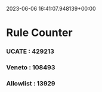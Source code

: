 2023-06-06 16:41:07.948139+00:00
# Rule Counter 
 ### UCATE : 429213

 ### Veneto : 108493

 ### Allowlist : 13929